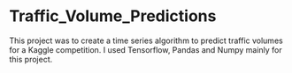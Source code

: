 # Traffic_Volume_Predictions
This project was to create a time series algorithm to predict traffic volumes for a Kaggle competition. I used Tensorflow, Pandas and Numpy mainly for this project.
